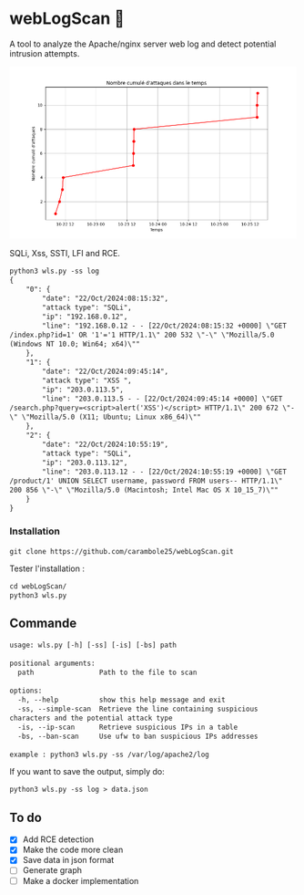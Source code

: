 # webLogScan 🎯
A tool to analyze the Apache/nginx server web log and detect potential intrusion attempts.

![graph](https://raw.githubusercontent.com/carambole25/webLogScan/refs/heads/main/graph_example.png)

SQLi, Xss, SSTI, LFI and RCE.

```
python3 wls.py -ss log 
{
    "0": {
        "date": "22/Oct/2024:08:15:32",
        "attack type": "SQLi",
        "ip": "192.168.0.12",
        "line": "192.168.0.12 - - [22/Oct/2024:08:15:32 +0000] \"GET /index.php?id=1' OR '1'='1 HTTP/1.1\" 200 532 \"-\" \"Mozilla/5.0 (Windows NT 10.0; Win64; x64)\""
    },
    "1": {
        "date": "22/Oct/2024:09:45:14",
        "attack type": "XSS ",
        "ip": "203.0.113.5",
        "line": "203.0.113.5 - - [22/Oct/2024:09:45:14 +0000] \"GET /search.php?query=<script>alert('XSS')</script> HTTP/1.1\" 200 672 \"-\" \"Mozilla/5.0 (X11; Ubuntu; Linux x86_64)\""
    },
    "2": {
        "date": "22/Oct/2024:10:55:19",
        "attack type": "SQLi",
        "ip": "203.0.113.12",
        "line": "203.0.113.12 - - [22/Oct/2024:10:55:19 +0000] \"GET /product/1' UNION SELECT username, password FROM users-- HTTP/1.1\" 200 856 \"-\" \"Mozilla/5.0 (Macintosh; Intel Mac OS X 10_15_7)\""
    }
}
```

### Installation
```
git clone https://github.com/carambole25/webLogScan.git
```

Tester l'installation :
```
cd webLogScan/
python3 wls.py
```

## Commande
```
usage: wls.py [-h] [-ss] [-is] [-bs] path

positional arguments:
  path                Path to the file to scan

options:
  -h, --help          show this help message and exit
  -ss, --simple-scan  Retrieve the line containing suspicious characters and the potential attack type
  -is, --ip-scan      Retrieve suspicious IPs in a table
  -bs, --ban-scan     Use ufw to ban suspicious IPs addresses

example : python3 wls.py -ss /var/log/apache2/log
```

If you want to save the output, simply do:
```
python3 wls.py -ss log > data.json
```


## To do
- [x] Add RCE detection
- [x] Make the code more clean
- [x] Save data in json format
- [ ] Generate graph
- [ ] Make a docker implementation
